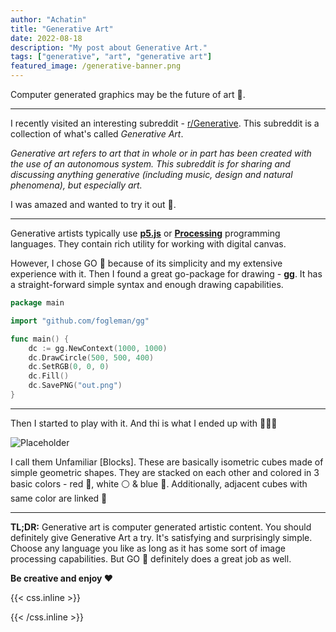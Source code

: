```yaml
---
author: "Achatin"
title: "Generative Art"
date: 2022-08-18
description: "My post about Generative Art."
tags: ["generative", "art", "generative art"]
featured_image: /generative-banner.png
---
```


Computer generated graphics may be the future of art 🎨.

<!--more-->
---

I recently visited an interesting subreddit - [r/Generative](https://www.reddit.com/r/generative/). This subreddit is a collection of what's called *Generative Art*.

*Generative art refers to art that in whole or in part has been created with the use of an autonomous system. This subreddit is for sharing and discussing anything generative (including music, design and natural phenomena), but especially art.*

I was amazed and wanted to try it out 👀.

---

Generative artists typically use [**p5.js**](https://p5js.org/) or [**Processing**](https://processing.org/) programming languages. They contain rich utility for working with digital canvas.

However, I chose GO 🐹 because of its simplicity and my extensive experience with it. Then I found a great go-package for drawing - [**gg**](https://github.com/fogleman/gg). It has a straight-forward simple syntax and enough drawing capabilities.

```go
package main

import "github.com/fogleman/gg"

func main() {
    dc := gg.NewContext(1000, 1000)
    dc.DrawCircle(500, 500, 400)
    dc.SetRGB(0, 0, 0)
    dc.Fill()
    dc.SavePNG("out.png")
}
```

---

Then I started to play with it.
And thi is what I ended up with 🔽🔽🔽

![Placeholder](/generative-banner.png)

I call them Unfamiliar [Blocks]. These are basically isometric cubes made of simple geometric shapes. They are stacked on each other and colored in 3 basic colors - red 🔴, white ⚪ & blue 🔵. Additionally, adjacent cubes with same color are linked 🔗

---

**TL;DR:** Generative art is computer generated artistic content. You should definitely give Generative Art a try. It's satisfying and surprisingly simple. Choose any language you like as long as it has some sort of image processing capabilities. But GO 🐹 definitely does a great job as well.

**Be creative and enjoy ❤**

{{< css.inline >}}

<style>
.canon { background: white; width: 100%; height: auto; }
</style>

{{< /css.inline >}}
